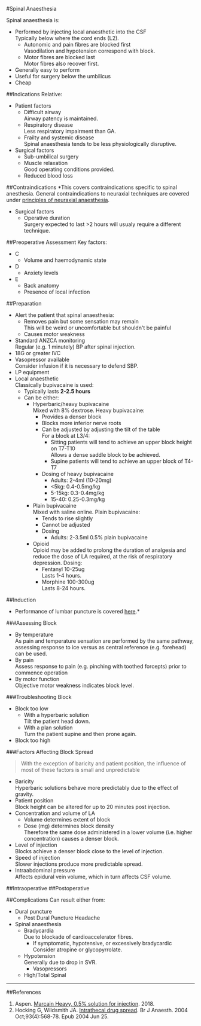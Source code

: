 #Spinal Anaesthesia

Spinal anaesthesia is:
* Performed by injecting local anaesthetic into the CSF  
Typically below where the cord ends (L2).
	* Autonomic and pain fibres are blocked first  
	Vasodilation and hypotension correspond with block.
	* Motor fibres are blocked last  
	Motor fibres also recover first.
* Generally easy to perform  
* Useful for surgery below the umbilicus
* Cheap


##Indications
Relative:
* Patient factors
	* Difficult airway  
	Airway patency is maintained.
	* Respiratory disease  
	Less respiratory impairment than GA.
	* Frailty and systemic disease  
	Spinal anaesthesia tends to be less physiologically disruptive.
* Surgical factors
	* Sub-umbilical surgery
	* Muscle relaxation  
	Good operating conditions provided.
	* Reduced blood loss


##Contraindications
*This covers contraindications specific to spinal anesthesia. General contraindications to neuraxial techniques are covered under [principles of neuraxial anaesthesia](/anaesthesia/regional/principles/principles-neuraxial.md).


* Surgical factors
	* Operative duration  
	Surgery expected to last >2 hours will usualy require a different technique.



##Preoperative Assessment
Key factors:
* C
	* Volume and haemodynamic state
* D
	* Anxiety levels
* E
	* Back anatomy
	* Presence of local infection

##Preparation
* Alert the patient that spinal anaesthesia:
	* Removes pain but some sensation may remain  
	This will be weird or uncomfortable but shouldn't be painful
	* Causes motor weakness
* Standard ANZCA monitoring  
Regular (e.g. 1 minutely) BP after spinal injection.
* 18G or greater IVC
* Vasopressor available  
Consider infusion if it is necessary to defend SBP.
* LP equipment
* Local anaesthetic  
Classically bupivacaine is used:
	* Typically lasts **2-2.5 hours**
	* Can be either:
		* Hyperbaric/heavy bupivacaine  
		Mixed with 8% dextrose. Heavy bupivacaine:
			* Provides a denser block
			* Blocks more inferior nerve roots
			* Can be adjusted by adjusting the tilt of the table  
			For a block at L3/4:
				* Sitting patients will tend to achieve an upper block height on T7-T10  
				Allows a dense saddle block to be achieved.
				* Supine patients will tend to achieve an upper block of T4-T7
			* Dosing of heavy bupivacaine
				* Adults: 2-4ml (10-20mg)
				* <5kg: 0.4-0.5mg/kg
				* 5-15kg: 0.3-0.4mg/kg
				* 15-40: 0.25-0.3mg/kg
		* Plain bupivacaine  
		Mixed with saline online. Plain bupivacaine:
			* Tends to rise slightly
			* Cannot be adjusted
			* Dosing
				* Adults: 2-3.5ml 0.5% plain bupivacaine
		* Opioid  
		Opioid may be added to prolong the duration of analgesia and reduce the dose of LA required, at the risk of respiratory depression. Dosing:
			* Fentanyl 10-25ug  
			Lasts 1-4 hours.
			* Morphine 100-300ug  
			Lasts 8-24 hours.

##Induction
* Performance of lumbar puncture is covered [here](/procedures/regional/lp.md).*

###Assessing Block
* By temperature  
As pain and temperature sensation are performed by the same pathway, assessing response to ice versus as central reference (e.g. forehead) can be used.
* By pain  
Assess response to pain (e.g. pinching with toothed forcepts) prior to commence operation
* By motor function  
Objective motor weakness indicates block level.


###Troubleshooting Block
* Block too low  
	* With a hyperbaric solution  
	Tilt the patient head down.
	* With a plan solution  
	Turn the patient supine and then prone again.
* Block too high



###Factors Affecting Block Spread
> With the exception of baricity and patient position, the influence of most of these factors is small and unpredictable

* Baricity  
Hyperbaric solutions behave more predictably due to the effect of gravity.
* Patient position  
Block height can be altered for up to 20 minutes post injection.
* Concentration and volume of LA
	* Volume determines extent of block
	* Dose (mg) determines block density  
	Therefore the same dose administered in a lower volume (i.e. higher concentration) causes a denser block.
* Level of injection  
Blocks achieve a denser block close to the level of injection.
* Speed of injection  
Slower injections produce more predictable spread.
* Intraabdominal pressure  
Affects epidural vein volume, which in turn affects CSF volume.

##Intraoperative
##Postoperative

##Complications
Can result either from:
* Dural puncture
	* Post Dural Puncture Headache
* Spinal anaesthesia
	* Bradycardia  
	Due to blockade of cardioaccelerator fibres.
		* If symptomatic, hypotensive, or excessively bradycardic  
		Consider atropine or glycopyrrolate.
	* Hypotension  
	Generally due to drop in SVR.
		* Vasopressors  
	* High/Total Spinal



---
##References

1. Aspen. [Marcain Heavy, 0.5% solution for injection](https://www.medicines.org.uk/emc/product/876/smpc). 2018.
2. Hocking G, Wildsmith JA. [Intrathecal drug spread](https://academic.oup.com/bja/article/93/4/568/304476). Br J Anaesth. 2004 Oct;93(4):568-78. Epub 2004 Jun 25. 